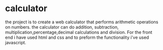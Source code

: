 # calculator
the project is to create a web  calculator that performs arithmetic operations on numbers. the calculator can do  addition, subtraction, multiplication,percentage,decimal calculations and division. For the front end i have used html and css and to preform the functionality i've used javascript.
